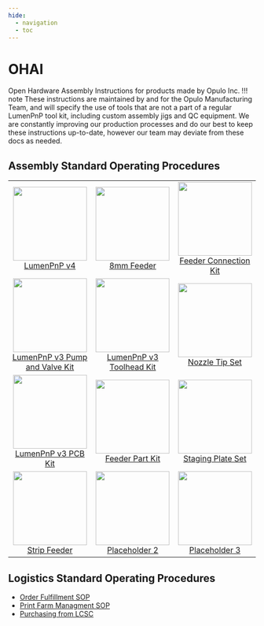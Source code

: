 ```yaml
---
hide:
  - navigation
  - toc
---
```


# OHAI
Open Hardware Assembly Instructions for products made by Opulo Inc.
!!! note
	These instructions are maintained by and for the Opulo Manufacturing Team, and will specify the use of tools that are not a part of a regular LumenPnP tool kit, including custom assembly jigs and QC equipment. We are constantly improving our production processes and do our best to keep these instructions up-to-date, however our team may deviate from these docs as needed.

## Assembly Standard Operating Procedures

| | | |
|:-------------------------:|:-------------------------:|:-------------------------:|
|<a href="lumen/index.html"><img style="height:150px;" src="img/semi-hero-head-on-small.png"> <br /> LumenPnP v4</a> |<a href="feeder8/index.html"><img style="height:150px;" src="img/feeder-gold-no-spoolglow.png"> <br />8mm Feeder</a>|<a href="feeder-connection-kit/index.html"><img style="height:150px;" src="img/feeder-connection-kit.png"> <br />Feeder Connection Kit</a>|
|<a href="misc/vac-and-valve-set-v3/index.html"><img style="height:150px;" src="img/pump-and-valve.png"> <br /> LumenPnP v3 Pump and Valve Kit</a> |<a href="misc/lumenpnp-toolhead-asm-v3/index.html"><img style="height:150px;" src="img/toolhead.png"> <br />LumenPnP v3 Toolhead Kit</a>|<a href="misc/cp40-noz-set/index.html"><img style="height:150px;" src="misc/cp40-noz-set/img/image12.jpg"> <br />Nozzle Tip Set</a>|
|<a href="misc/v3-pcb-kit/index.html"><img style="height:150px;" src="img/pcb-kit.png"> <br /> LumenPnP v3 PCB Kit</a> |<a href="misc/feeder-part-kit/index.html"><img style="height:150px;" src="img/feeder-parts.png"> <br /> Feeder Part Kit</a>|<a href="misc/staging-plate-set/index.html"><img style="height:150px;" src="misc/staging-plate-set/img/pcb-staging-plate-alpha.png"> <br /> Staging Plate Set</a> |
|<a href="misc/strip-feeder/index.html"><img style="height:150px;" src="img/strip-feeder-thumbnail.png"> <br /> Strip Feeder</a>|<a href="placeholder2/index.html"><img style="height:150px;" src="placeholder2-image.png"> <br /> Placeholder 2</a>|<a href="placeholder3/index.html"><img style="height:150px;" src="placeholder3-image.png"> <br /> Placeholder 3</a>|

## Logistics Standard Operating Procedures

- [Order Fulfillment SOP](operations/order-fulfillment/index.md)
- [Print Farm Managment SOP](operations/print-farm/index.md)
- [Purchasing from LCSC](operations/purchasing-from-lcsc/index.md)
